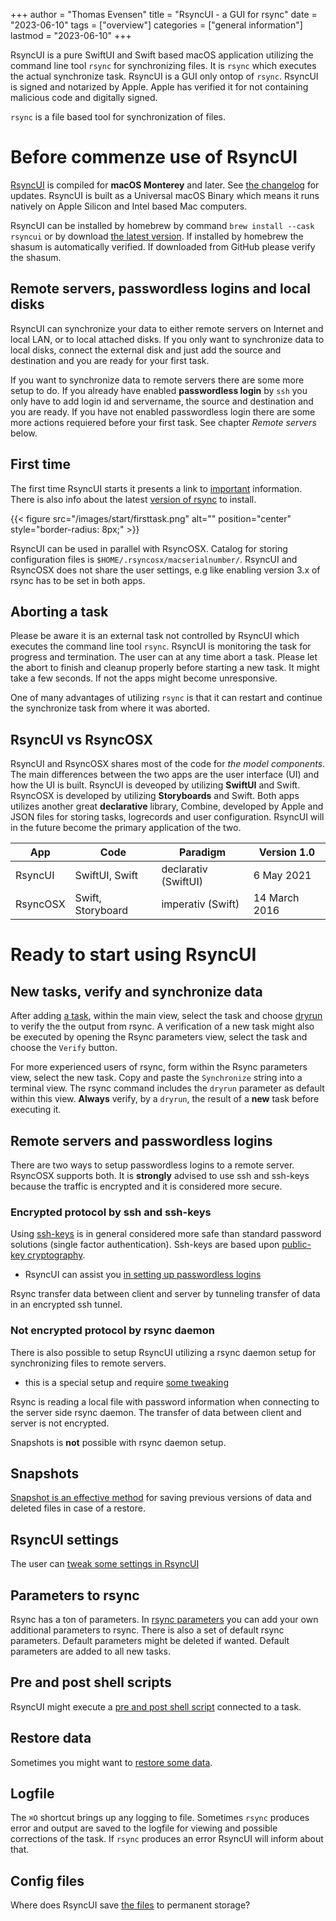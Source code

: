 +++
author = "Thomas Evensen"
title = "RsyncUI - a GUI for rsync"
date = "2023-06-10"
tags = ["overview"]
categories = ["general information"]
lastmod = "2023-06-10"
+++

RsyncUI is a pure SwiftUI and Swift based macOS application utilizing the command line tool `rsync` for synchronizing files. It is `rsync` which executes the actual synchronize task. RsyncUI is a GUI only ontop of `rsync`. RsyncUI is signed and notarized by Apple. Apple has verified it for not containing malicious code and digitally signed. 

`rsync` is a file based tool for synchronization of files.

#  Before commenze use of RsyncUI

[RsyncUI](https://github.com/rsyncOSX/RsyncUI/releases) is compiled for **macOS Monterey** and later. See [the changelog](/post/changelog/) for updates. RsyncUI is built as a Universal macOS Binary which means it runs natively on Apple Silicon and Intel based Mac computers.

RsyncUI can be installed by homebrew by command `brew install --cask rsyncui` or by download [the latest version](https://github.com/rsyncOSX/RsyncUI/releases).  If installed by homebrew the shasum is automatically verified. If downloaded from GitHub please verify the shasum.

## Remote servers, passwordless logins and local disks

RsyncUI can synchronize your data to either remote servers on Internet and local LAN, or to local attached disks. If you only want to synchronize data to local disks, connect the external disk and just add the source and destination and you are ready for your first task. 

If you want to synchronize data to remote servers there are some more setup to do. If you already have enabled **passwordless login** by `ssh` you only have to add login id and servername, the source and destination and you are ready.  If you have not enabled  passwordless login there are some more actions requiered before your first task. See chapter *Remote servers* below.

## First time

The first time RsyncUI starts it presents a link to [important](/post/important/) information. There is also info about the latest [version of rsync](/post/rsync/) to install.

{{< figure src="/images/start/firsttask.png" alt="" position="center" style="border-radius: 8px;" >}}

RsyncUI can be used in parallel with RsyncOSX. Catalog for storing configuration files is `$HOME/.rsyncosx/macserialnumber/`. RsyncUI and RsyncOSX does not share the user settings, e.g like enabling version 3.x of rsync has to be set in both apps.

## Aborting a task

Please be aware it is an external task not controlled by RsyncUI which executes the command line tool `rsync`. RsyncUI is monitoring the task for progress and termination. The user can at any time abort a task. Please let the abort to finish and cleanup properly before starting a new task. It might take a few seconds. If not the apps might become unresponsive.

One of many advantages of utilizing `rsync` is that it can restart and continue the synchronize task from where it was aborted.

##  RsyncUI vs RsyncOSX

RsyncUI and RsyncOSX shares most of the code for *the model components*.  The main differences between the two apps are the user interface (UI) and how the UI is built. RsyncUI is deveoped by utilizing **SwiftUI** and Swift.  RsyncOSX is developed by utilizing **Storyboards** and Swift.  Both apps utilizes another great **declarative** library, Combine, developed by Apple and JSON files for storing tasks, logrecords and user configuration. RsyncUI will in the future become the primary application of the two.

| App      | Code | Paradigm | Version 1.0 |
| ----------- | ----------- |   ----------- | ----------- |
| RsyncUI   | SwiftUI, Swift | declarativ  (SwiftUI)     | 6 May 2021 |
| RsyncOSX   | Swift, Storyboard   | imperativ (Swift)    | 14 March 2016 |	

# Ready to start using RsyncUI

## New tasks, verify and synchronize data

After adding [a task](/post/addconfigurations/), within the main view, select the task and choose [dryrun](/post/tasks/) to verify the the output from rsync. A verification of a new task might also be executed by opening the Rsync parameters view, select the task and choose the `Verify` button. 

For more experienced users of rsync, form within the Rsync parameters view, select the new task. Copy and paste the `Synchronize` string into a terminal view. The rsync command includes the `dryrun` parameter as default within this view. **Always** verify, by a `dryrun`,  the result of a **new** task before executing it.

## Remote servers and passwordless logins

There are two ways to setup passwordless logins to a remote server. RsyncOSX supports both. It is **strongly** advised to use ssh and ssh-keys because the traffic is encrypted and it is considered more secure.

### Encrypted protocol by ssh and ssh-keys

Using [ssh-keys](https://wiki.archlinux.org/index.php/SSH_keys) is in general considered more safe than standard password solutions (single factor authentication). Ssh-keys are based upon [public-key cryptography](https://en.wikipedia.org/wiki/Public-key_cryptography).

- RsyncUI can assist you [in setting up passwordless logins](/post/ssh/)

Rsync transfer data between client and server by tunneling transfer of data in an encrypted ssh tunnel.

### Not encrypted protocol by rsync daemon

There is also possible to setup RsyncUI utilizing a rsync daemon setup for synchronizing files to remote servers.

- this is a special setup and require [some tweaking](/post/rsyncdaemon/)

Rsync is reading a local file with password information when connecting to the server side rsync daemon. The transfer of data between client and server is not encrypted.

Snapshots is **not** possible with rsync daemon setup.

## Snapshots

[Snapshot is an effective method](/post/snapshots/) for saving previous versions of data and deleted files in case of a restore.

## RsyncUI settings

The user can [tweak some settings in RsyncUI](/post/settings/)

## Parameters to rsync

Rsync has a ton of parameters. In [rsync parameters](/post/rsyncparameters/) you can add your own additional parameters to rsync. There is also a set of default rsync parameters. Default parameters might be deleted if wanted. Default parameters are added to all new tasks.

## Pre and post shell scripts

RsyncUI might execute a [pre and post shell script](/post/shellout/) connected to a task.

## Restore data

Sometimes you might want to [restore some data](/post/restore/).

## Logfile

The `⌘O` shortcut brings up any logging to file. Sometimes `rsync` produces error and output are saved to the logfile for viewing and possible corrections of the task. If `rsync` produces an error RsyncUI will inform about that.

## Config files

Where does RsyncUI save [the files](/post/configfiles/) to permanent storage?
